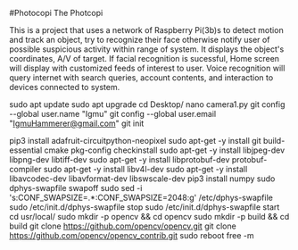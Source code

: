 #Photocopi
The Photcopi

This is a project that uses a network of Raspberry Pi(3b)s to detect  motion and track an object, try to recognize
their face otherwise notify  user of possible suspicious activity within range of system. It displays  the object's
coordinates,  A/V of target. If facial recognition is  sucessful, Home screen will display with customized feeds of
interest to user. Voice recognition will query internet with search queries, account  contents, and interaction to
devices connected to system.


sudo apt update
sudo apt upgrade
cd Desktop/
nano camera1.py
git config --global user.name "Igmu"
git config --global user.email "IgmuHammerer@gmail.com"
git init

pip3 install adafruit-circuitpython-neopixel
sudo apt-get -y install git build-essential cmake pkg-config checkinstall
sudo apt-get -y install libjpeg-dev libpng-dev libtiff-dev
sudo apt-get -y install libprotobuf-dev protobuf-compiler
sudo apt-get -y install libv4l-dev
sudo apt-get -y install libavcodec-dev libavformat-dev libswscale-dev
pip3 install numpy
sudo dphys-swapfile swapoff
sudo sed -i 's:CONF_SWAPSIZE=.*:CONF_SWAPSIZE=2048:g' /etc/dphys-swapfile
sudo /etc/init.d/dphys-swapfile stop
sudo /etc/init.d/dphys-swapfile start
cd usr/local/
sudo mkdir -p opencv && cd opencv
sudo mkdir -p build && cd build
git clone https://github.com/opencv/opencv.git
git clone https://github.com/opencv/opencv_contrib.git
sudo reboot
free -m
